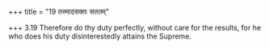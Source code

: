 +++
title = "19 तस्मादसक्तः सततम्"

+++
3.19 Therefore do thy duty perfectly, without care for the results, for
he who does his duty disinterestedly attains the Supreme.
